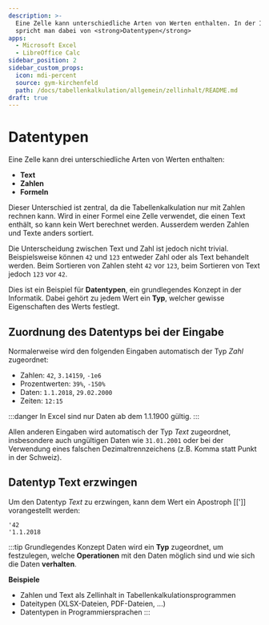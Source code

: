 ```yaml
---
description: >-
  Eine Zelle kann unterschiedliche Arten von Werten enthalten. In der Informatik
  spricht man dabei von <strong>Datentypen</strong>
apps:
  - Microsoft Excel
  - LibreOffice Calc
sidebar_position: 2
sidebar_custom_props:
  icon: mdi-percent
  source: gym-kirchenfeld
  path: /docs/tabellenkalkulation/allgemein/zellinhalt/README.md
draft: true
---
```


# Datentypen



Eine Zelle kann drei unterschiedliche Arten von Werten enthalten:

- **Text**
- **Zahlen**
- **Formeln**

Dieser Unterschied ist zentral, da die Tabellenkalkulation nur mit Zahlen rechnen kann. Wird in einer Formel eine Zelle verwendet, die einen Text enthält, so kann kein Wert berechnet werden. Ausserdem werden Zahlen und Texte anders sortiert.

Die Unterscheidung zwischen Text und Zahl ist jedoch nicht trivial. Beispielsweise können `42` und `123` entweder Zahl oder als Text behandelt werden. Beim Sortieren von Zahlen steht `42` vor `123`, beim Sortieren von Text jedoch `123` vor `42`.

Dies ist ein Beispiel für **Datentypen**, ein grundlegendes Konzept in der Informatik. Dabei gehört zu jedem Wert ein **Typ**, welcher gewisse Eigenschaften des Werts festlegt.

## Zuordnung des Datentyps bei der Eingabe

Normalerweise wird den folgenden Eingaben automatisch der Typ *Zahl* zugeordnet:

- Zahlen: `42`, `3.14159`, `-1e6`
- Prozentwerten: `39%`, `-150%`
- Daten: `1.1.2018`, `29.02.2000`
- Zeiten: `12:15`

:::danger
In Excel sind nur Daten ab dem 1.1.1900 gültig.
:::

Allen anderen Eingaben wird automatisch der Typ *Text* zugeordnet, insbesondere auch ungültigen Daten wie `31.01.2001` oder bei der Verwendung eines falschen Dezimaltrennzeichens (z.B. Komma statt Punkt in der Schweiz).

## Datentyp Text erzwingen

Um den Datentyp *Text* zu erzwingen, kann dem Wert ein Apostroph  [[']] vorangestellt werden:

```
'42
'1.1.2018
```

:::tip Grundlegendes Konzept
Daten wird ein **Typ** zugeordnet, um festzulegen, welche **Operationen** mit den Daten möglich sind und wie sich die Daten **verhalten**.

**Beispiele**

- Zahlen und Text als Zellinhalt in Tabellenkalkulationsprogrammen
- Dateitypen (XLSX-Dateien, PDF-Dateien, ...)
- Datentypen in Programmiersprachen
:::
